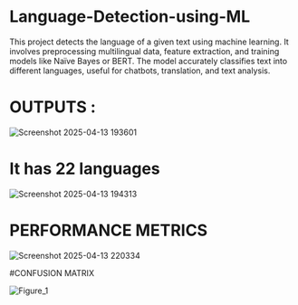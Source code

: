 # Language-Detection-using-ML
This project detects the language of a given text using machine learning. It involves preprocessing multilingual data, feature extraction, and training models like Naïve Bayes or BERT. The model accurately classifies text into different languages, useful for chatbots, translation, and text analysis.

# OUTPUTS :

![Screenshot 2025-04-13 193601](https://github.com/user-attachments/assets/ea857ed3-f044-409b-9e88-c83cd6f15e46)

# It has 22 languages 

![Screenshot 2025-04-13 194313](https://github.com/user-attachments/assets/ed6bc9a3-fe06-4226-a0ef-d07682766f84)

# PERFORMANCE METRICS 

![Screenshot 2025-04-13 220334](https://github.com/user-attachments/assets/b1f74a4a-be70-4eb8-99f3-57f40b035cf6)

#CONFUSION MATRIX

![Figure_1](https://github.com/user-attachments/assets/057faec3-c589-44b7-a411-cf5557635393)


